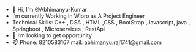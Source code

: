 - 👋 Hi, I’m @Abhimanyu-Kumar
-    I’m currently Working in Wipro as A Project Engineer 
-    Technical Skills: C++ , DSA  , HTML ,CSS , BootStrap ,Javascript, java , Springboot , Microservices , RestApi
- 💞️ I’m looking to get opportunity .
- 📫 Phone: 8210583167 
     mail: abhimanyu.raj1741@gmail.com
     

<!---
Abhimanyu-raj1741/Abhimanyu-raj1741 is a ✨ special ✨ repository because its `README.md` (this file) appears on your GitHub profile.
You can click the Preview link to take a look at your changes.
--->
